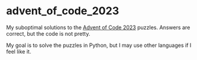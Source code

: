# advent_of_code_2023

My suboptimal solutions to the [Advent of Code 2023](https://adventofcode.com/2023) puzzles. Answers are correct, but the code is not pretty.

My goal is to solve the puzzles in Python, but I may use other languages if I feel like it.